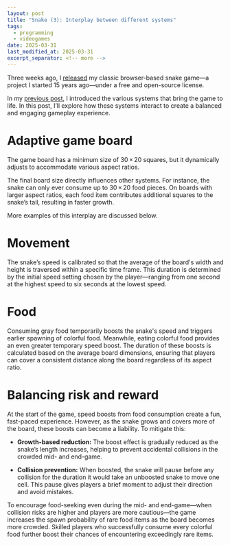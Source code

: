 ```yaml
---
layout: post
title: "Snake (3): Interplay between different systems"
tags:
  - programming
  - videogames
date: 2025-03-31
last_modified_at: 2025-03-31
excerpt_separator: <!-- more -->
---
```


Three weeks ago, I [released][2] my classic browser-based snake game—a project
I started 15 years ago—under a free and open-source license.

In my [previous post][1], I introduced the various systems that bring the game
to life. In this post, I’ll explore how these systems interact to create a balanced
and engaging gameplay experience.

<!-- more -->

# Adaptive game board

The game board has a minimum size of 30&thinsp;&times;&thinsp;20 squares, but
it dynamically adjusts to accommodate various aspect ratios.

The final board size directly influences other systems. For instance, the snake
can only ever consume up to 30&thinsp;&times;&thinsp;20 food pieces. On boards
with larger aspect ratios, each food item contributes additional squares to the
snake’s tail, resulting in faster growth.

More examples of this interplay are discussed below.

# Movement

The snake’s speed is calibrated so that the average of the board's width and
height is traversed within a specific time frame. This duration is determined
by the initial speed setting chosen by the player—ranging from one second at
the highest speed to six seconds at the lowest speed.

# Food

Consuming gray food temporarily boosts the snake's speed and triggers earlier
spawning of colorful food. Meanwhile, eating colorful food provides an even
greater temporary speed boost. The duration of these boosts is calculated based
on the average board dimensions, ensuring that players can cover a consistent
distance along the board regardless of its aspect ratio.

# Balancing risk and reward

At the start of the game, speed boosts from food consumption create a fun,
fast-paced experience. However, as the snake grows and covers more of the
board, these boosts can become a liability. To mitigate this:

- **Growth-based reduction:** The boost effect is gradually reduced as the
  snake’s length increases, helping to prevent accidental collisions in the
  crowded mid- and end-game.

- **Collision prevention:** When boosted, the snake will pause before any
  collision for the duration it would take an unboosted snake to move one cell.
  This pause gives players a brief moment to adjust their direction and avoid
  mistakes.

To encourage food-seeking even during the mid- and end-game—when collision risks are higher and players are more cautious—the game increases the spawn probability of rare food items as the board becomes more crowded. Skilled players who successfully consume every colorful food further boost their chances of encountering exceedingly rare items.

 [1]: /Snake-2
 [2]: https://github.com/witiko/snake
